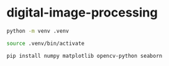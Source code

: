 # digital-image-processing

```bash
python -m venv .venv
```

```bash
source .venv/bin/activate
```

```bash
pip install numpy matplotlib opencv-python seaborn
```
